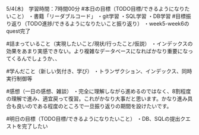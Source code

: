 5/4(木)　学習時間：7時間00分
#本日の目標（TODO目標/できるようになりたいこと）
・書籍「リーダブルコード」
・git学習
・SQL学習
・DB学習
#目標振り返り（TODO進捗/できるようになりたいこと振り返り）
・week5-week6のquest完了

#詰まっていること（実現したいこと/現状/行ったこと/仮説）
・インデックスの効果をあまり実感できない。より複雑なデータベースになればかなり重要になってくるんでしょうか、、

#学んだこと（新しい気付き、学び）
・トランザクション、インデックス、同時実行制御等

#感想（一日の感想、雑談）
・完全に理解しながら進めるのではなく、8割程度の理解で進み、適宜戻って復習。これがかなり大事だと思います。かなり進み具合も良いのである程度のところで一旦振り返りの期間を設けたいです。


#明日の目標（TODO目標/できるようになりたいこと）
・DB、SQLの提出クエストを完了したい

